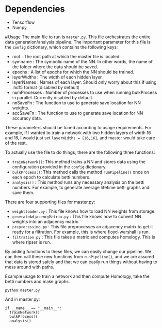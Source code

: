 # Dependencies
* Tensorflow
* Numpy

#Usage
The main file to run is `master.py`. This file orchestrates the entire data generation/analysis pipeline. The important parameter for this file is the `config` dictionary, which contains the following keys:

* root : The root path at which the master file is located.
* symname : The symbolic name of the NN. In other words, the name of the folder where the data should be saved.
* epochs : A list of epochs for which the NN should be trained.
* layerWidths : The width of each hidden layer.
* layerNames : Names of each layer. Should only worry about this if using .hdf5 format (disabled by default)
* numProcesses : Number of processes to use when running bulkProcess in parallel. Currently disabled by default.
* nnSaveFn : The function to use to generate save location for NN weights.
* accSaveFn : The function to use to generate save location for NN accuracy data.

These parameters should be tuned according to usage requirements. For example, if I wanted to train a network with two hidden layers of width 16 and 16, I would just set `layerWidths = [16,16]`, and master would take care of the rest.

To actually use the file to do things, there are the following three functions:

* `trainNetwork()`: This method trains a NN and stores data using the configuration provided in the `config` dictionary. 
* `bulkProcess()`: This method calls the method `runPipeline()` once on each epoch to calculate betti numbers.
* `analysis()` : This method runs any necessary analysis on the betti numbers. For example, to generate average lifetime betti graphs and save them.

There are four supporting files for master.py:

* `weightloader.py` : This file knows how to load NN weights from storage.
* `generateAdjacencyMatrix.py` : This file knows how to convert NN weights into an adjacency matrix.
* `preprocessing.py` : This file preprocesses an adjacency matrix to get it ready for a filtration. For example, this is where floyd-warshall is run.
* `filtration.py` : This file takes a matrix and computes homology. This is where ripser is run.

By adding functions to these files, we can easily change our pipeline. We can then call these new functions from `runPipeline()`, and we are assured that data is stored safely and that we can easily run things without having to mess around with paths.

Example usage to train a network and then compute Homology, take the betti numbers and make graphs.

```
python master.py
```

And in master.py:

```
if __name__ == "__main__":
  trainNetwork()
  bulkProcess()
  analysis()
```
